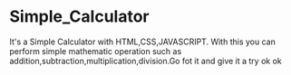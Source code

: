 # Simple_Calculator
It's a Simple Calculator with HTML,CSS,JAVASCRIPT. With this you can perform simple mathematic operation such as addition,subtraction,multiplication,division.Go fot it and give it a try
ok ok